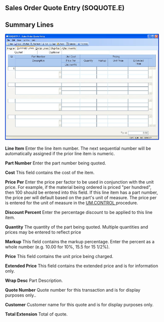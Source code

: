 ##  Sales Order Quote Entry (SOQUOTE.E)

<PageHeader />

##  Summary Lines

![](./SOQUOTE-E-2.jpg)

**Line Item** Enter the line item number. The next sequential number will be
automatically assigned if the prior line item is numeric.  
  
**Part Number** Enter the part number being quoted.  
  
**Cost** This field contains the cost of the item.  
  
**Price Per** Enter the price per factor to be used in conjunction with the unit price. For example, if the material being ordered is priced "per hundred", then 100 should be entered into this field. If this line item has a part number, the price per will default based on the part's unit of measure. The price per is entered for the unit of measure in the [ UM.CONTROL ](../../../../../../../../../../../rover/AP-OVERVIEW/AP-ENTRY/AP-E/AP-E-1/MSHIP-E/MSHIP-E-2/Parts-E/PARTS-E-1/UM-CONTROL) procedure.   
  
**Discount Percent** Enter the percentage discount to be applied to this line
item.  
  
**Quantity** The quantity of the part being quoted. Multiple quantities and
prices may be entered to reflect price  
  
**Markup** This field contains the markup percentage. Enter the percent as a
whole number (e.g. 10.00 for 10%, 15.5 for 15 1/2%).  
  
**Price** This field contains the unit price being charged.  
  
**Extended Price** This field contains the extended price and is for
information only.  
  
**Wrap Desc** Part Description.  
  
**Quote Number** Quote number for this transaction and is for display purposes
only..  
  
**Customer** Customer name for this quote and is for display purposes only.  
  
**Total Extension** Total of quote.  
  
  
<badge text= "Version 8.10.57" vertical="middle" />

<PageFooter />